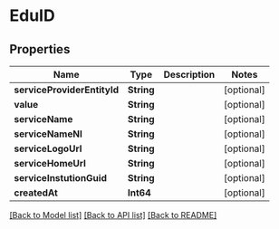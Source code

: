# EduID

## Properties
Name | Type | Description | Notes
------------ | ------------- | ------------- | -------------
**serviceProviderEntityId** | **String** |  | [optional] 
**value** | **String** |  | [optional] 
**serviceName** | **String** |  | [optional] 
**serviceNameNl** | **String** |  | [optional] 
**serviceLogoUrl** | **String** |  | [optional] 
**serviceHomeUrl** | **String** |  | [optional] 
**serviceInstutionGuid** | **String** |  | [optional] 
**createdAt** | **Int64** |  | [optional] 

[[Back to Model list]](../README.md#documentation-for-models) [[Back to API list]](../README.md#documentation-for-api-endpoints) [[Back to README]](../README.md)


